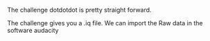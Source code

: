 The challenge dotdotdot is pretty straight forward.

The challenge gives you a .iq file. We can import the Raw data in the software audacity

